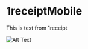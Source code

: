 # 1receiptMobile
This is test from 1receipt


![Alt Text](https://media3.giphy.com/media/5IUCgD4SMHRMt0RdWb/giphy.gif?cid=790b7611df3d4d91419077801416c66ac9fc3edd380641ff&rid=giphy.gif&ct=g)
